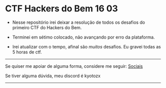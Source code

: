 # CTF Hackers do Bem 16 03

- Nesse repositório irei deixar a resolução de todos os desafios do primeiro CTF do Hackers do Bem.

- Terminei em sétimo colocado, não avançando por erro da plataforma. 

- Irei atualizar com o tempo, afinal são *muitos* desafios. Eu gravei todas as 5 horas de ctf.

---

Se quiser me apoiar de alguma forma, considere me seguir: [Sociais](https://ayo.so/kyotozx) 

Se tiver alguma dúvida, meu discord é kyotozx

---

